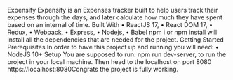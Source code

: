 Expensify
Expensify is an Expenses tracker built to help users track their expenses through the days,
and later calculate how much they have spent based on an internal of time.
Built With
• ReactJS 17,
• React DOM 17,
• Redux,
• Webpack,
• Express,
• Nodejs,
• Babel
npm i or npm install will install all the dependencies that are needed for the project.
Getting Started
Prerequisites
In order to have this project up and running you will need:
• NodeJS 10+
Setup
You are supposed to run: npm run dev-server, to run the project in your local machine.
Then head to the localhost on port 8080 https://localhost:8080Congrats the project is fully working.
